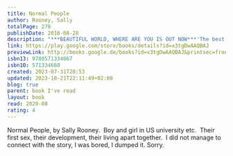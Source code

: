 ```yaml
---  
title: Normal People  
author: Rooney, Sally  
totalPage: 270  
publishDate: 2018-08-28  
description: "***BEAUTIFUL WORLD, WHERE ARE YOU IS OUT NOW***'The best young novelist - indeed one of the best novelists - I've read in years.' Olivia Laing'Superb . . . a tremendous read, full of insight and sweetness.' Anne Enright'One the best novels I have read in years.' Sheila HetiConnell and Marianne grow up in the same small town in the west of Ireland, but the similarities end there. In school, Connell is popular and well-liked, while Marianne is a loner. But when the two strike up a conversation - awkward but electrifying - something life-changing begins.Normal People is a story of mutual fascination, friendship and love. It takes us from that first conversation to the years beyond, in the company of two people who try to stay apart but find they can't.THE BBC ADAPTATION OF NORMAL PEOPLE IS NOW AVAILABLE ON BBC IPLAYER AND BBC 1"  
link: https://play.google.com/store/books/details?id=x3tgDwAAQBAJ  
previewLink: http://books.google.de/books?id=x3tgDwAAQBAJ&printsec=frontcover&dq=Sally+Rooney,+Normal+People&hl=&as_pt=BOOKS&cd=8&source=gbs_api  
isbn13: 9780571334667  
isbn10: 571334660  
created: 2023-07-31T20:53  
updated: 2023-10-21T22:11:49+02:00  
blog: true  
parent: book I've read  
layout: book  
read: 2020-08  
rating: 4  
---  
```

  
Normal People, by Sally Rooney.  Boy and girl in US university etc.  Their first sex, their development, their living apart together.  I did not manage to connect with the story, I was bored, I dumped it.  Sorry.  
